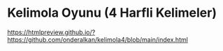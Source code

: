 # Kelimola Oyunu (4 Harfli Kelimeler)
https://htmlpreview.github.io/?https://github.com/onderalkan/kelimola4/blob/main/index.html
